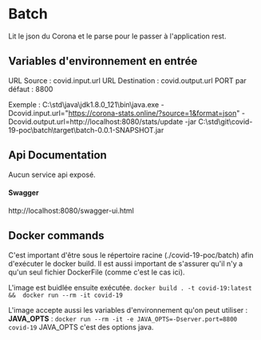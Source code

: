 # Batch
Lit le json du Corona et le parse pour le passer à l'application rest.

## Variables d'environnement en entrée
URL Source : covid.input.url
URL Destination : covid.output.url
PORT par défaut : 8800

Exemple :
C:\std\java\jdk1.8.0_121\bin\java.exe -Dcovid.input.url="https://corona-stats.online/?source=1&format=json" -Dcovid.output.url=http://localhost:8080/stats/update -jar C:\std\git\covid-19-poc\batch\target\batch-0.0.1-SNAPSHOT.jar

## Api Documentation
Aucun service api exposé.

#### Swagger
http://localhost:8080/swagger-ui.html

## Docker commands
C'est important d'être sous le répertoire racine (./covid-19-poc/batch) afin d'exécuter le docker build.
Il est aussi important de s'assurer qu'il n'y a qu'un seul fichier DockerFile (comme c'est le cas ici).

L'image est buidlée ensuite exécutée.
`docker build . -t covid-19:latest &&  docker run --rm -it covid-19`

L'image accepte aussi les variables d'environnement qu'on peut utiliser : **JAVA_OPTS** : `docker run --rm -it -e JAVA_OPTS=-Dserver.port=8800 covid-19`
JAVA_OPTS c'est des options java.
